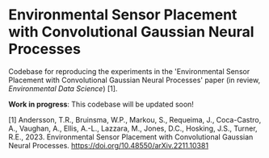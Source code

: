 # Environmental Sensor Placement with Convolutional Gaussian Neural Processes
Codebase for reproducing the experiments in the 'Environmental Sensor Placement with Convolutional Gaussian Neural Processes' paper (in review, _Environmental Data Science_) [1].

**Work in progress**: This codebase will be updated soon!



[1] Andersson, T.R., Bruinsma, W.P., Markou, S., Requeima, J., Coca-Castro, A., Vaughan, A., Ellis, A.-L., Lazzara, M., Jones, D.C., Hosking, J.S., Turner, R.E., 2023. Environmental Sensor Placement with Convolutional Gaussian Neural Processes. https://doi.org/10.48550/arXiv.2211.10381


